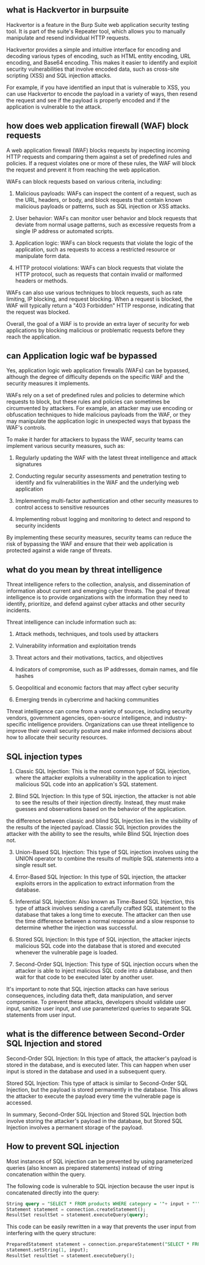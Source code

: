 ## what is Hackvertor in burpsuite
Hackvertor is a feature in the Burp Suite web application security testing tool. It is part of the suite's Repeater tool, which allows you to manually manipulate and resend individual HTTP requests.

Hackvertor provides a simple and intuitive interface for encoding and decoding various types of encoding, such as HTML entity encoding, URL encoding, and Base64 encoding. This makes it easier to identify and exploit security vulnerabilities that involve encoded data, such as cross-site scripting (XSS) and SQL injection attacks.

For example, if you have identified an input that is vulnerable to XSS, you can use Hackvertor to encode the payload in a variety of ways, then resend the request and see if the payload is properly encoded and if the application is vulnerable to the attack.

## how does web application firewall (WAF) block requests
A web application firewall (WAF) blocks requests by inspecting incoming HTTP requests and comparing them against a set of predefined rules and policies. If a request violates one or more of these rules, the WAF will block the request and prevent it from reaching the web application.

WAFs can block requests based on various criteria, including:

1. Malicious payloads: WAFs can inspect the content of a request, such as the URL, headers, or body, and block requests that contain known malicious payloads or patterns, such as SQL injection or XSS attacks.

2. User behavior: WAFs can monitor user behavior and block requests that deviate from normal usage patterns, such as excessive requests from a single IP address or automated scripts.

3. Application logic: WAFs can block requests that violate the logic of the application, such as requests to access a restricted resource or manipulate form data.

4. HTTP protocol violations: WAFs can block requests that violate the HTTP protocol, such as requests that contain invalid or malformed headers or methods.

WAFs can also use various techniques to block requests, such as rate limiting, IP blocking, and request blocking. When a request is blocked, the WAF will typically return a "403 Forbidden" HTTP response, indicating that the request was blocked.

Overall, the goal of a WAF is to provide an extra layer of security for web applications by blocking malicious or problematic requests before they reach the application.

## can Application logic waf be bypassed
Yes, application logic web application firewalls (WAFs) can be bypassed, although the degree of difficulty depends on the specific WAF and the security measures it implements.

WAFs rely on a set of predefined rules and policies to determine which requests to block, but these rules and policies can sometimes be circumvented by attackers. For example, an attacker may use encoding or obfuscation techniques to hide malicious payloads from the WAF, or they may manipulate the application logic in unexpected ways that bypass the WAF's controls.

To make it harder for attackers to bypass the WAF, security teams can implement various security measures, such as:

1. Regularly updating the WAF with the latest threat intelligence and attack signatures

2. Conducting regular security assessments and penetration testing to identify and fix vulnerabilities in the WAF and the underlying web application

3. Implementing multi-factor authentication and other security measures to control access to sensitive resources

4. Implementing robust logging and monitoring to detect and respond to security incidents

By implementing these security measures, security teams can reduce the risk of bypassing the WAF and ensure that their web application is protected against a wide range of threats.

## what do you mean by threat intelligence 
Threat intelligence refers to the collection, analysis, and dissemination of information about current and emerging cyber threats. The goal of threat intelligence is to provide organizations with the information they need to identify, prioritize, and defend against cyber attacks and other security incidents.

Threat intelligence can include information such as:

1. Attack methods, techniques, and tools used by attackers

2. Vulnerability information and exploitation trends

3. Threat actors and their motivations, tactics, and objectives

4. Indicators of compromise, such as IP addresses, domain names, and file hashes

5. Geopolitical and economic factors that may affect cyber security

6. Emerging trends in cybercrime and hacking communities

Threat intelligence can come from a variety of sources, including security vendors, government agencies, open-source intelligence, and industry-specific intelligence providers. Organizations can use threat intelligence to improve their overall security posture and make informed decisions about how to allocate their security resources.

## SQL injection types

1. Classic SQL Injection: This is the most common type of SQL injection, where the attacker exploits a vulnerability in the application to inject malicious SQL code into an application's SQL statement.

2. Blind SQL Injection: In this type of SQL injection, the attacker is not able to see the results of their injection directly. Instead, they must make guesses and observations based on the behavior of the application.

the difference between classic and blind SQL Injection lies in the visibility of the results of the injected payload. Classic SQL Injection provides the attacker with the ability to see the results, while Blind SQL Injection does not.

3. Union-Based SQL Injection: This type of SQL injection involves using the UNION operator to combine the results of multiple SQL statements into a single result set.

4. Error-Based SQL Injection: In this type of SQL injection, the attacker exploits errors in the application to extract information from the database.

5. Inferential SQL Injection: Also known as Time-Based SQL Injection, this type of attack involves sending a carefully crafted SQL statement to the database that takes a long time to execute. The attacker can then use the time difference between a normal response and a slow response to determine whether the injection was successful.

6. Stored SQL Injection: In this type of SQL injection, the attacker injects malicious SQL code into the database that is stored and executed whenever the vulnerable page is loaded.

7. Second-Order SQL Injection: This type of SQL injection occurs when the attacker is able to inject malicious SQL code into a database, and then wait for that code to be executed later by another user.

It's important to note that SQL injection attacks can have serious consequences, including data theft, data manipulation, and server compromise. To prevent these attacks, developers should validate user input, sanitize user input, and use parameterized queries to separate SQL statements from user input.

## what is the difference between Second-Order SQL Injection and stored

Second-Order SQL Injection: In this type of attack, the attacker's payload is stored in the database, and is executed later. This can happen when user input is stored in the database and used in a subsequent query.

Stored SQL Injection: This type of attack is similar to Second-Order SQL Injection, but the payload is stored permanently in the database. This allows the attacker to execute the payload every time the vulnerable page is accessed.

In summary, Second-Order SQL Injection and Stored SQL Injection both involve storing the attacker's payload in the database, but Stored SQL Injection involves a permanent storage of the payload.

## How to prevent SQL injection
Most instances of SQL injection can be prevented by using parameterized queries (also known as prepared statements) instead of string concatenation within the query.

The following code is vulnerable to SQL injection because the user input is concatenated directly into the query:
```sql
String query = "SELECT * FROM products WHERE category = '"+ input + "'";
Statement statement = connection.createStatement();
ResultSet resultSet = statement.executeQuery(query);
```
This code can be easily rewritten in a way that prevents the user input from interfering with the query structure:
```sql
PreparedStatement statement = connection.prepareStatement("SELECT * FROM products WHERE category = ?");
statement.setString(1, input);
ResultSet resultSet = statement.executeQuery();
```
